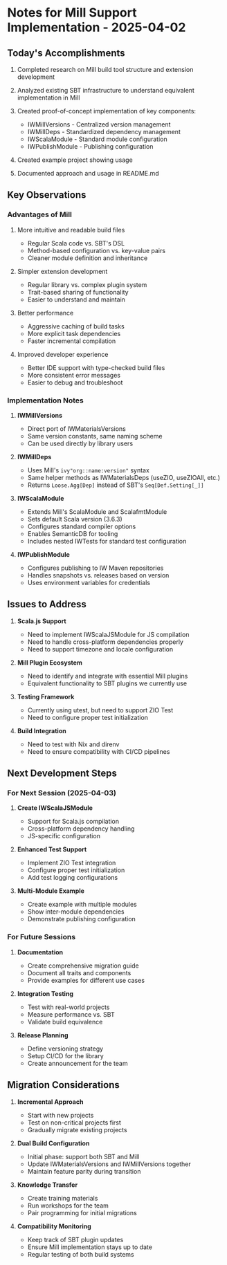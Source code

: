 # Notes for Mill Support Implementation - 2025-04-02

## Today's Accomplishments

1. Completed research on Mill build tool structure and extension development
2. Analyzed existing SBT infrastructure to understand equivalent implementation in Mill
3. Created proof-of-concept implementation of key components:
   - IWMillVersions - Centralized version management
   - IWMillDeps - Standardized dependency management
   - IWScalaModule - Standard module configuration
   - IWPublishModule - Publishing configuration

4. Created example project showing usage
5. Documented approach and usage in README.md

## Key Observations

### Advantages of Mill

1. More intuitive and readable build files
   - Regular Scala code vs. SBT's DSL
   - Method-based configuration vs. key-value pairs
   - Cleaner module definition and inheritance

2. Simpler extension development
   - Regular library vs. complex plugin system
   - Trait-based sharing of functionality
   - Easier to understand and maintain

3. Better performance
   - Aggressive caching of build tasks
   - More explicit task dependencies
   - Faster incremental compilation

4. Improved developer experience
   - Better IDE support with type-checked build files
   - More consistent error messages
   - Easier to debug and troubleshoot

### Implementation Notes

1. **IWMillVersions**
   - Direct port of IWMaterialsVersions
   - Same version constants, same naming scheme
   - Can be used directly by library users

2. **IWMillDeps**
   - Uses Mill's `ivy"org::name:version"` syntax
   - Same helper methods as IWMaterialsDeps (useZIO, useZIOAll, etc.)
   - Returns `Loose.Agg[Dep]` instead of SBT's `Seq[Def.Setting[_]]`

3. **IWScalaModule**
   - Extends Mill's ScalaModule and ScalafmtModule
   - Sets default Scala version (3.6.3)
   - Configures standard compiler options
   - Enables SemanticDB for tooling
   - Includes nested IWTests for standard test configuration

4. **IWPublishModule**
   - Configures publishing to IW Maven repositories
   - Handles snapshots vs. releases based on version
   - Uses environment variables for credentials

## Issues to Address

1. **Scala.js Support**
   - Need to implement IWScalaJSModule for JS compilation
   - Need to handle cross-platform dependencies properly
   - Need to support timezone and locale configuration

2. **Mill Plugin Ecosystem**
   - Need to identify and integrate with essential Mill plugins
   - Equivalent functionality to SBT plugins we currently use

3. **Testing Framework**
   - Currently using utest, but need to support ZIO Test
   - Need to configure proper test initialization

4. **Build Integration**
   - Need to test with Nix and direnv
   - Need to ensure compatibility with CI/CD pipelines

## Next Development Steps

### For Next Session (2025-04-03)

1. **Create IWScalaJSModule**
   - Support for Scala.js compilation
   - Cross-platform dependency handling
   - JS-specific configuration

2. **Enhanced Test Support**
   - Implement ZIO Test integration
   - Configure proper test initialization
   - Add test logging configurations

3. **Multi-Module Example**
   - Create example with multiple modules
   - Show inter-module dependencies
   - Demonstrate publishing configuration

### For Future Sessions

1. **Documentation**
   - Create comprehensive migration guide
   - Document all traits and components
   - Provide examples for different use cases

2. **Integration Testing**
   - Test with real-world projects
   - Measure performance vs. SBT
   - Validate build equivalence

3. **Release Planning**
   - Define versioning strategy
   - Setup CI/CD for the library
   - Create announcement for the team

## Migration Considerations

1. **Incremental Approach**
   - Start with new projects
   - Test on non-critical projects first
   - Gradually migrate existing projects

2. **Dual Build Configuration**
   - Initial phase: support both SBT and Mill
   - Update IWMaterialsVersions and IWMillVersions together
   - Maintain feature parity during transition

3. **Knowledge Transfer**
   - Create training materials
   - Run workshops for the team
   - Pair programming for initial migrations

4. **Compatibility Monitoring**
   - Keep track of SBT plugin updates
   - Ensure Mill implementation stays up to date
   - Regular testing of both build systems